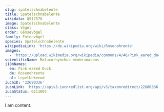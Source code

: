 ```yaml
---
slug: spatelschnabelente
title: Spatelschnabelente
wikidata: Q917578
image: Spatelschnabelente
class: Vögel
order: Gänsevögel
family: Entenvögel
species: Spatelschnabelente
wikipediaLink: 'https://de.wikipedia.org/wiki/Rosenohrente'
images:
  - 'https://upload.wikimedia.org/wikipedia/commons/4/46/Pink_eared_duck.jpg'
scientificName: Malacorhynchus membranaceus
i18nNames:
  en: Pink-eared Duck
  de: Rosenohrente
  nl: Lepelbekeend
iucnID: '22680336'
iucnLink: 'https://apiv3.iucnredlist.org/api/v3/taxonredirect/22680336'
iucnStatus: Q211005
---
```


I am content.
